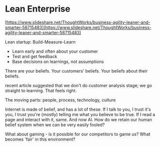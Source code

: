 # Lean Enterprise

[https://www.slideshare.net/ThoughtWorks/business-agility-leaner-and-smarter-58715483](https://www.slideshare.net/ThoughtWorks/business-agility-leaner-and-smarter-58715483)

Lean startup: Build-Measure-Learn

* Learn early and often about your customer
* Test and get feedback
* Base decisions on learnings, not assumptions

There are your beliefs. Your customers' beliefs. Your beliefs about their beliefs.

recent article suggested that we don't do customer analysis stage; we go straight to learning. That feels right.

The moving parts: people, process, technology, culture

Internet is made of belief, and has a lot of these. If I talk to you, I trust it's you, I trust you're \(mostly\) telling me what you believe to be true.  If I read a page and interact with it, same. And now AI.  How do we retain our human belief system when we can be very easily fooled?

What about gaming - is it possible for our competitors to game us?  What becomes 'fair' in this environment? 







